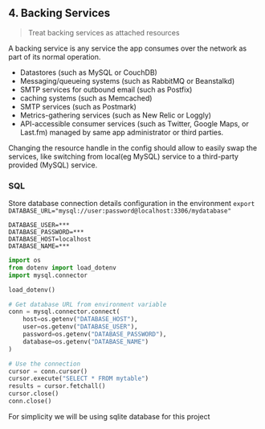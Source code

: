 ## 4. Backing Services

> Treat backing services as attached resources

A backing service is any service the app consumes over the network as part of its normal operation.

- Datastores (such as MySQL or CouchDB)
- Messaging/queueing systems (such as RabbitMQ or Beanstalkd)
- SMTP services for outbound email (such as Postfix)
- caching systems (such as Memcached)
- SMTP services (such as Postmark)
- Metrics-gathering services (such as New Relic or Loggly)
- API-accessible consumer services (such as Twitter, Google Maps, or Last.fm) managed by same app administrator or third parties.

Changing the resource handle in the config should allow to easily swap the services, like switching from local(eg MySQL) service to a third-party provided (MySQL) service.

### SQL

Store database connection details configuration in the environment
`export DATABASE_URL="mysql://user:password@localhost:3306/mydatabase"`

```env
DATABASE_USER=***
DATABASE_PASSWORD=***
DATABASE_HOST=localhost
DATABASE_NAME=***
```

```python
import os
from dotenv import load_dotenv
import mysql.connector

load_dotenv()

# Get database URL from environment variable
conn = mysql.connector.connect(
    host=os.getenv("DATABASE_HOST"),
    user=os.getenv("DATABASE_USER"),
    password=os.getenv("DATABASE_PASSWORD"),
    database=os.getenv("DATABASE_NAME")
)

# Use the connection
cursor = conn.cursor()
cursor.execute("SELECT * FROM mytable")
results = cursor.fetchall()
cursor.close()
conn.close()
```

For simplicity we will be using sqlite database for this project
